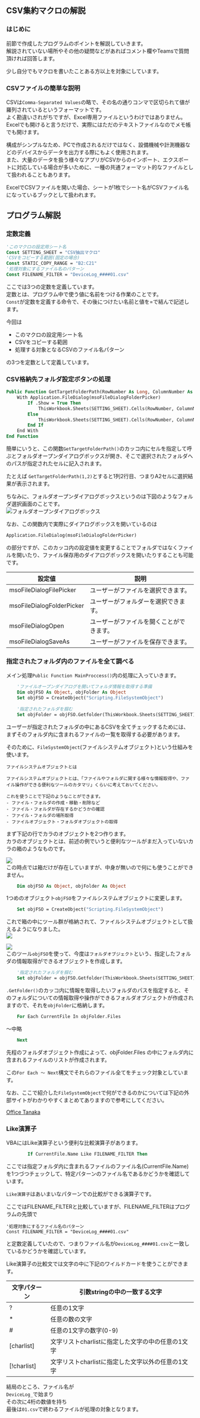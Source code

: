 ## CSV集約マクロの解説

### はじめに

前節で作成したプログラムのポイントを解説していきます。  
解説されていない場所やその他の疑問などがあればコメント欄やTeamsで質問頂ければ回答します。  

少し自分でもマクロを書いたことある方以上を対象にしています。

### CSVファイルの簡単な説明

CSVは`Comma-Separated Values`の略で、その名の通りコンマで区切られて値が羅列されているというフォーマットです。  
よく勘違いされがちですが、Excel専用ファイルというわけではありません。Excelでも開けると言うだけで、実際にはただのテキストファイルなのでメモ帳でも開けます。

構成がシンプルなため、PCで作成されるだけではなく、設備機械や計測機器などのデバイスからデータを出力する際にもよく使用されます。  
また、大量のデータを扱う様々なアプリがCSVからのインポート、エクスポートに対応している場合が多いために、一種の共通フォーマット的なファイルとして扱われることもあります。

ExcelでCSVファイルを開いた場合、シートが1枚でシート名がCSVファイル名になっているブックとして扱われます。

## プログラム解説

### 定数定義

```vb
'このマクロの設定用シート名
Const SETTING_SHEET = "CSV抽出マクロ"
'CSVをコピーする範囲(固定の場合)
Const STATIC_COPY_RANGE = "B2:C21"
'処理対象にするファイル名のパターン
Const FILENAME_FILTER = "DeviceLog_####01.csv"
```
ここでは3つの定数を定義しています。  
定数とは、プログラム中で使う値に名前をつける作業のことです。  
`Const`が定数を定義する命令で、その後につけたい名前と値を=で結んで記述します。

今回は
- このマクロの設定用シート名
- CSVをコピーする範囲
- 処理する対象となるCSVのファイル名パターン

の3つを定数として定義しています。  

### CSV格納先フォルダ設定ボタンの処理

```vb
Public Function GetTargetFolderPath(RowNumber As Long, ColumnNumber As Long)
    With Application.FileDialog(msoFileDialogFolderPicker)
        If .Show = True Then
            ThisWorkbook.Sheets(SETTING_SHEET).Cells(RowNumber, ColumnNumber).Value = .SelectedItems(1)
        Else
            ThisWorkbook.Sheets(SETTING_SHEET).Cells(RowNumber, ColumnNumber).Value = ""
        End If
    End With
End Function
```

簡単にいうと、この関数`GetTargetFolderPath()`のカッコ内にセルを指定して呼ぶとフォルダオープンダイアログボックスが開き、そこで選択されたフォルダへのパスが指定されたセルに記入されます。  

たとえば
`GetTargetFolderPath(1,2)`とすると1列2行目、つまりA2セルに選択結果が表示されます。

ちなみに、フォルダオープンダイアログボックスというのは下図のようなフォルダ選択画面のことです。  
![フォルダオープンダイアログボックス](images/ExtractCSV-02/ExtractCSV-0220220609-104309.png)  


なお、この関数内で実際にダイアログボックスを開いているのは
```vb
Application.FileDialog(msoFileDialogFolderPicker)
```
の部分ですが、このカッコ内の設定値を変更することでフォルダではなくファイルを開いたり、ファイル保存用のダイアログボックスを開いたりすることも可能です。  

| 設定値   | 説明       |
| ------------------------- | ---------------------------------------- |
| msoFileDialogFilePicker   | ユーザーがファイルを選択できます。       |
| msoFileDialogFolderPicker | ユーザーがフォルダーを選択できます。     |
| msoFileDialogOpen         | ユーザーがファイルを開くことができます。 |
| msoFileDialogSaveAs       | ユーザーがファイルを保存できます。       |

### 指定されたフォルダ内のファイルを全て調べる

メイン処理`Public Function MainProccess()`内の処理に入っていきます。  

```vb
    'ファイルオープンダイアログを開いてフォルダ情報を取得する準備
    Dim objFSO As Object, objFolder As Object
    Set objFSO = CreateObject("Scripting.FileSystemObject")
    
    '指定されたフォルダを掴む
    Set objFolder = objFSO.Getfolder(ThisWorkbook.Sheets(SETTING_SHEET).Cells(2, 2).Value)
```

ユーザーが指定されたフォルダの中にあるCSVを全てチェックするためには、まずそのフォルダ内に含まれるファイルの一覧を取得する必要があります。  

そのために、`FileSystemObject`(ファイルシステムオブジェクト)という仕組みを使います。  

```text
ファイルシステムオブジェクトとは

ファイルシステムオブジェクトとは、「ファイルやフォルダに関する様々な情報取得や、ファイル操作ができる便利なツールのカタマリ」くらいに考えておいてください。  

これを使うことで下記のようなことができます。  
- ファイル・フォルダの作成・移動・削除など
- ファイル・フォルダが存在するかどうかの確認
- ファイル・フォルダの場所取得
- ファイルオブジェクト・フォルダオブジェクトの取得
```

まず下記の行でカラのオブジェクトを2つ作ります。  
カラのオブジェクトとは、前述の例でいうと便利なツールがまだ入っていないカラの箱のようなものです。  

![](images/ExtractCSV-02/ExtractCSV-0220220609-153552.png)  
この時点では箱だけが存在していますが、中身が無いので何にも使うことができません。  

```vb
    Dim objFSO As Object, objFolder As Object
```
1つめのオブジェクト`objFSO`をファイルシステムオブジェクトに変更します。  

```vb
    Set objFSO = CreateObject("Scripting.FileSystemObject")
```
これで箱の中にツール群が格納されて、ファイルシステムオブジェクトとして扱えるようになりました。  
![](images/ExtractCSV-02/ExtractCSV-0220220609-153628.png)  

![](images/ExtractCSV-02/ExtractCSV-0220220609-153657.png)  
このツール`objFSO`を使って、今度は`フォルダオブジェクト`という、指定したフォルダの情報取得ができるオブジェクトを作成します。  

```vb
    '指定されたフォルダを掴む
    Set objFolder = objFSO.Getfolder(ThisWorkbook.Sheets(SETTING_SHEET).Cells(2, 2).Value)
```
`.GetFolder()`のカッコ内に情報を取得したいフォルダのパスを指定すると、そのフォルダについての情報取得や操作ができるフォルダオブジェクトが作成されますので、それを`objFolder`に格納します。  

```vb
    For Each CurrentFile In objFolder.Files
```
～中略
```vb
    Next
```

先程のフォルダオブジェクト作成によって、objFolder.Files の中にフォルダ内に含まれるファイルのリストが作成されます。  

この`For Each ～ Next`構文でそれらのファイル全てをチェック対象としています。  

なお、ここで紹介した`FileSystemObject`で何ができるのかについては下記の外部サイトがわかりやすくまとめてありますので参考にしてください。

[Office Tanaka](http://officetanaka.net/excel/vba/filesystemobject/filesystemobject.htm)


### Like演算子

VBAにはLike演算子という便利な比較演算子があります。  

```vb
        If CurrentFile.Name Like FILENAME_FILTER Then
```

ここでは指定フォルダ内に含まれるファイルのファイル名(CurrentFile.Name)を1つづつチェックして、特定パターンのファイル名であるかどうかを確認しています。  

`Like演算子`はあいまいなパターンでの比較ができる演算子です。  

ここではFILENAME_FILTERと比較していますが、FILENAME_FILTERはプログラムの先頭で
```VB
'処理対象にするファイル名のパターン
Const FILENAME_FILTER = "DeviceLog_####01.csv"
```
と定数定義していたので、つまりファイル名が`DeviceLog_####01.csv`と一致しているかどうかを確認しています。  

Like演算子の比較文では文字の中に下記のワイルドカードを使うことができます。  

|文字パターン|引数stringの中の一致する文字|
| ------------------------- | ---------------------------------------- |
|?|任意の1文字|
|*|任意の数の文字|
|#|任意の1文字の数字(0-9)|
|[charlist]|文字リストcharlistに指定した文字の中の任意の1文字|
|[!charlist]|文字リストcharlistに指定した文字以外の任意の1文字|

結局のところ、ファイル名が  
`DeviceLog_`で始まり  
その次に4桁の数値を持ち  
最後は`01.csv`で終わるファイルが処理の対象となります。